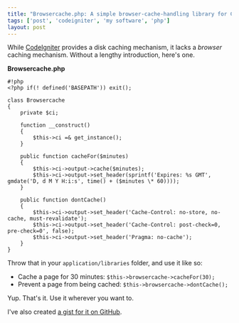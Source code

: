 ```yaml
---
title: "Browsercache.php: A simple browser-cache-handling library for CodeIgniter"
tags: ['post', 'codeigniter', 'my software', 'php']
layout: post
---
```


While [CodeIgniter](http://codeigniter.com) provides a disk caching
mechanism, it lacks a *browser* caching mechanism. Without a lengthy
introduction, here's one.<!--more-->

**Browsercache.php**  

    #!php
    <?php if(! defined('BASEPATH')) exit();

    class Browsercache  
    {  
        private $ci;

        function __construct()  
        {  
            $this->ci =& get_instance();  
        }

        public function cacheFor($minutes)  
        {  
            $this->ci->output->cache($minutes);  
            $this->ci->output->set_header(sprintf('Expires: %s GMT', gmdate('D, d M Y H:i:s', time() + ($minutes \* 60))));  
        }

        public function dontCache()  
        {  
            $this->ci->output->set_header('Cache-Control: no-store, no-cache, must-revalidate');  
            $this->ci->output->set_header('Cache-Control: post-check=0, pre-check=0', false);  
            $this->ci->output->set_header('Pragma: no-cache');  
        }  
    }

Throw that in your `application/libraries` folder, and use it like so:

-   Cache a page for 30 minutes: `$this->browsercache->cacheFor(30);`
-   Prevent a page from being cached:
    `$this->browsercache->dontCache();`

Yup. That's it. Use it wherever you want to.

I've also created [a gist for it on
GitHub](https://gist.github.com/haliphax/5545491).

